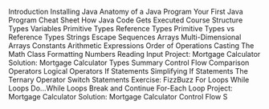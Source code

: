 Introduction 
Installing Java
Anatomy of a Java Program 
Your First Java Program 
Cheat Sheet 
How Java Code Gets Executed 
Course Structure
Types
Variables
Primitive Types
 Reference Types
Primitive Types vs Reference Types 
Strings
Escape Sequences 
Arrays
Multi-Dimensional Arrays 
Constants
Arithmetic Expressions 
Order of Operations 
Casting
The Math Class 
Formatting Numbers 
Reading Input
Project: Mortgage Calculator 
Solution: Mortgage Calculator 
Types Summary
Control Flow 
Comparison Operators 
Logical Operators
If Statements
Simplifying If Statements 
The Ternary Operator
Switch Statements
Exercise: FizzBuzz
For Loops
While Loops
Do...While Loops
Break and Continue
For-Each Loop
Project: Mortgage Calculator 
Solution: Mortgage Calculator 
Control Flow S